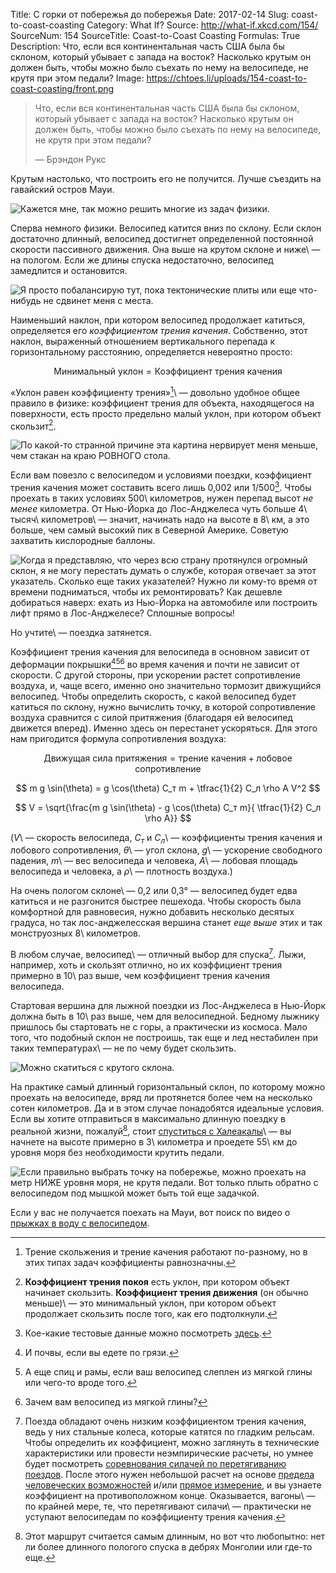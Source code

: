 Title: С горки от побережья до побережья
Date: 2017-02-14
Slug: coast-to-coast-coasting
Category: What If?
Source: http://what-if.xkcd.com/154/
SourceNum: 154
SourceTitle: Coast-to-Coast Coasting
Formulas: True
Description: Что, если вся континентальная часть США была бы склоном, который убывает с запада на восток? Насколько крутым он должен быть, чтобы можно было съехать по нему на велосипеде, не крутя при этом педали?
Image: https://chtoes.li/uploads/154-coast-to-coast-coasting/front.png

> Что, если вся континентальная часть США была бы склоном, который убывает с запада на восток? Насколько крутым он должен быть, чтобы можно было съехать по нему на велосипеде, не крутя при этом педали?
>
> — Брэндон Рукс

Крутым настолько, что построить его не получится. Лучше съездить на гавайский остров Мауи.

![](/uploads/154-coast-to-coast-coasting/maui.png "Кажется мне, так можно решить многие из задач физики.")

Сперва немного физики. Велосипед катится вниз по склону. Если склон достаточно длинный, велосипед достигнет определенной постоянной скорости пассивного движения. Она выше на крутом склоне и ниже\ — на пологом. Если же длины спуска недостаточно, велосипед замедлится и остановится.

![](/uploads/154-coast-to-coast-coasting/slopes_ru.png "Я просто побалансирую тут, пока тектонические плиты или еще что-нибудь не сдвинет меня с места.")

Наименьший наклон, при котором велосипед продолжает катиться, определяется его *коэффициентом трения качения*. Собственно, этот наклон, выраженный отношением вертикального перепада к горизонтальному расстоянию, определяется невероятно просто:

$$ \text{Минимальный уклон} = \text{Коэффициент трения качения} $$

«Уклон равен коэффициенту трения»[^1]\ — довольно удобное общее правило в физике: коэффициент трения для объекта, находящегося на поверхности, есть просто предельно малый уклон, при котором объект скользит[^2].

[^1]: Трение скольжения и трение качения работают по-разному, но в этих типах задач коэффициенты равнозначны.

[^2]: **Коэффициент трения покоя** есть уклон, при котором объект начинает скользить. **Коэффициент трения движения** (он обычно меньше)\ — это минимальный уклон, при котором объект продолжает скользить после того, как его подтолкнули.

![](/uploads/154-coast-to-coast-coasting/tangent_ru.png "По какой-то странной причине эта картина нервирует меня меньше, чем стакан на краю РОВНОГО стола.")

Если вам повезло с велосипедом и условиями поездки, коэффициент трения качения может составить всего лишь 0,002 или 1/500[^3]. Чтобы проехать в таких условиях 500\ километров, нужен перепад высот *не менее* километра. От Нью-Йорка до Лос-Анджелеса чуть больше 4\ тысяч\ километров\ — значит, начинать надо на высоте в 8\ км, а это больше, чем самый высокий пик в Северной Америке. Советую захватить кислородные баллоны.

[^3]: Кое-какие тестовые данные можно посмотреть [здесь][1].

![](/uploads/154-coast-to-coast-coasting/distance_ru.png "Когда я представляю, что через всю страну протянулся огромный склон, я не могу перестать думать о службе, которая отвечает за этот указатель. Сколько еще таких указателей? Нужно ли кому-то время от времени подниматься, чтобы их ремонтировать? Как дешевле добираться наверх: ехать из Нью-Йорка на автомобиле или построить лифт прямо в Лос-Анджелесе? Сплошные вопросы!")

Но учтите\ — поездка затянется.

Коэффициент трения качения для велосипеда в основном зависит от деформации покрышки[^4][^5][^6] во время качения и почти не зависит от скорости. С другой стороны, при ускорении растет сопротивление воздуха, и, чаще всего, именно оно значительно тормозит движущийся велосипед. Чтобы определить скорость, с какой велосипед будет катиться по склону, нужно вычислить точку, в которой сопротивление воздуха сравнится с силой притяжения (благодаря ей велосипед движется вперед). Именно здесь он перестанет ускоряться. Для этого нам пригодится формула сопротивления воздуха:

[^4]: И почвы, если вы едете по грязи.

[^5]: А еще спиц и рамы, если ваш велосипед слеплен из мягкой глины или чего-то вроде того.

[^6]: Зачем вам велосипед из мягкой глины?

$$ \text{Движущая сила притяжения} = \text{трение качения} + \text{лобовое сопротивление} $$

$$ m g \sin(\theta) = g \cos(\theta) C_т m + \tfrac{1}{2} C_л \rho A V^2 $$

$$ V = \sqrt{\frac{m g \sin(\theta) - g \cos(\theta) C_т m}{ \tfrac{1}{2} C_л \rho A}} $$

($V$\ — скорость велосипеда, $C_т$ и $C_л$\ — коэффициенты трения качения и лобового сопротивления, $\theta$\ — угол склона, $g$\ — ускорение свободного падения, $m$\ — вес велосипеда и человека, $A$\ — лобовая площадь велосипеда и человека, а $\rho$\ — плотность воздуха.)

На очень пологом склоне\ — 0,2 или 0,3° — велосипед будет едва катиться и не разгонится быстрее пешехода. Чтобы скорость была комфортной для равновесия, нужно добавить несколько десятых градуса, но так лос-анджелесская вершина станет *еще выше* этих и так монструозных 8\ километров.

В любом случае, велосипед\ — отличный выбор для спуска[^7]. Лыжи, например, хоть и скользят отлично, но их коэффициент трения примерно в 10\ раз выше, чем коэффициент трения качения велосипеда.

[^7]: Поезда обладают очень низким коэффициентом трения качения, ведь у них стальные колеса, которые катятся по гладким рельсам. Чтобы определить их коэффициент, можно заглянуть в технические характеристики или провести неэмпирические расчеты, но умнее будет посмотреть [соревнования силачей по перетягиванию поездов][2]. После этого нужен небольшой расчет на основе [предела человеческих возможностей][3] и/или [прямое измерение][4], и вы узнаете коэффициент на противоположном конце. Оказывается, вагоны\ — по крайней мере, те, что перетягивают силачи\ — практически не уступают велосипедам по коэффициенту трения качения.

Стартовая вершина для лыжной поездки из Лос-Анджелеса в Нью-Йорк должна быть в 10\ раз выше, чем для велосипедной. Бедному лыжнику пришлось бы стартовать не с горы, а практически из космоса. Мало того, что подобный склон не построишь, так еще и лед нестабилен при таких температурах\ — не по чему будет скользить.

![](/uploads/154-coast-to-coast-coasting/skiing_ru.png "Можно скатиться с крутого склона.")

На практике самый длинный горизонтальный склон, по которому можно проехать на велосипеде, вряд ли протянется более чем на несколько сотен километров. Да и в этом случае понадобятся идеальные условия. Если вы хотите отправиться в максимально длинную поездку в реальной жизни, пожалуй[^8], стоит [спуститься с Халеакалы][5]\ — вы начнете на высоте примерно в 3\ километра и проедете 55\ км до уровня моря без необходимости крутить педали.

[^8]: Этот маршрут считается самым длинным, но вот что любопытно: нет ли более длинного пологого спуска в дебрях Монголии или где-то еще.

![](/uploads/154-coast-to-coast-coasting/beach_ru.png "Если правильно выбрать точку на побережье, можно проехать на метр НИЖЕ уровня моря, не крутя педали. Вот только плыть обратно с велосипедом под мышкой может быть той еще задачкой.")

Если у вас не получается поехать на Мауи, вот поиск по видео о [прыжках в воду с велосипедом][6].

[1]: http://biketechreview.com/tires/rolling-resistance/475-roller-data "Данные по качению (англ.) | BikeTechReview"

[2]: https://www.youtube.com/watch?v=Nzl5UoO3AL0 "Силач Максюта Вячеслав тащит за собой 360 тонн | YouTube"

[3]: https://www.youtube.com/watch?v=tT8fcJvWLnw "Эдди Холл — тяга 500 кг | YouTube"

[4]: https://www.youtube.com/watch?v=xfyKkOOr4_8 "Transducer Techniques. Измерение сверхчеловеческой силы с помощью датчиков нагрузки (англ.) | YouTube"

[5]: https://www.google.com/search?q=спуск%20велосипед%20Халеакала "спуск велосипед Халеакала | Поиск в Google"

[6]: https://www.google.com/search?q=прыжки%20на%20велосипеде%20в%20воду&tbm=vid "прыжки на велосипеде в воду | Поиск в Google"
